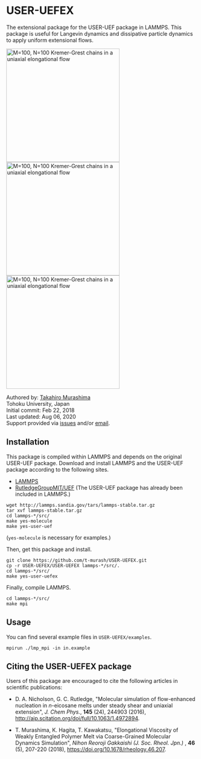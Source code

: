 # USER-UEFEX
The extensional package for the USER-UEF package in LAMMPS. This package is useful for Langevin dynamics and dissipative particle dynamics to apply uniform extensional flows.

<img src="https://github.com/t-murash/USER-UEFEX/blob/master/img/movie.gif" title="M=100, N=100 Kremer-Grest chains in a uniaxial elongational flow" width=300/>

<img src="https://github.com/t-murash/USER-UEFEX/blob/master/img/original-view.gif" title="M=100, N=100 Kremer-Grest chains in a uniaxial elongational flow" width=300/>

<img src="https://github.com/t-murash/USER-UEFEX/blob/master/img/cubic-view.gif" title="M=100, N=100 Kremer-Grest chains in a uniaxial elongational flow" width=300/>



Authored by:
[Takahiro Murashima](https://github.com/t-murash)<br>
Tohoku University, Japan<br>
Initial commit: Feb 22, 2018<br>
Last updated: Aug 06, 2020<br>
Support provided via [issues](https://github.com/t-murash/USER-UEFEX/issues) and/or [email](mailto:murasima@cmpt.phys.tohoku.ac.jp).

## Installation
This package is compiled within LAMMPS and depends on the original USER-UEF package.
Download and install LAMMPS and the USER-UEF package according to the following sites.
* [LAMMPS](https://lammps.sandia.gov/)
* [RutledgeGroupMIT/UEF](https://github.com/RutledgeGroupMIT/UEF)
(The USER-UEF package has already been included in LAMMPS.)

```
wget http://lammps.sandia.gov/tars/lammps-stable.tar.gz
tar xvf lammps-stable.tar.gz
cd lammps-*/src/
make yes-molecule
make yes-user-uef
```
(`yes-molecule` is necessary for examples.)

Then, get this package and install.

```
git clone https://github.com/t-murash/USER-UEFEX.git
cp -r USER-UEFEX/USER-UEFEX lammps-*/src/.
cd lammps-*/src/
make yes-user-uefex
```

Finally, compile LAMMPS.

```
cd lammps-*/src/
make mpi
```

## Usage
You can find several example files in `USER-UEFEX/examples`.
```
mpirun ./lmp_mpi -in in.example
```

## Citing the USER-UEFEX package

Users of this package are encouraged to cite the following articles in scientific publications:

* D. A. Nicholson, G. C. Rutledge, "Molecular simulation of flow-enhanced nucleation in *n*-eicosane melts under steady shear and uniaxial extension", *J. Chem Phys.*, **145** (24), 244903 (2016), http://aip.scitation.org/doi/full/10.1063/1.4972894.

* T. Murashima, K. Hagita, T. Kawakatsu, "Elongational Viscosity of Weakly Entangled Polymer Melt via Coarse-Grained Molecular Dynamics Simulation", *Nihon Reoroji Gakkaishi (J. Soc. Rheol. Jpn.)* , **46** (5), 207-220 (2018), https://doi.org/10.1678/rheology.46.207.
